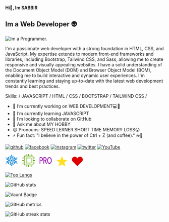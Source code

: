 ####  Hi👋, Im SABBIR
## Im a Web Developer 👽
![Im a Programmer.](https://images.unsplash.com/photo-1629904853893-c2c8981a1dc5?w=600&auto=format&fit=crop&q=60&ixlib=rb-4.0.3&ixid=M3wxMjA3fDB8MHxzZWFyY2h8NHx8UFJPR1JBTU1FUnxlbnwwfHwwfHx8MA%3D%3D)

I'm a passionate web developer with a strong foundation in HTML, CSS, and JavaScript. My expertise extends to modern front-end frameworks and libraries, including Bootstrap, Tailwind CSS, and Sass, allowing me to create responsive and visually appealing websites. I have a solid understanding of the Document Object Model (DOM) and Browser Object Model (BOM), enabling me to build interactive and dynamic user experiences. I'm constantly learning and staying up-to-date with the latest web development trends and best practices.

Skills:  / JAVASCRIPT / HTML / CSS / BOOTSTRAP / TAILWIND CSS / 

- 🔭 I’m currently working on WEB DEVELOPMENT💻🔧 
- 🌱 I’m currently learning JAVASCRIPT  
- 👯 I’m looking to collaborate on GitHub  
- 💬 Ask me about MY HOBBY 
- 😄 Pronouns: SPEED LERNER SHORT TIME MEMORY  LOSS😜 
- ⚡ Fun fact: "I believe in the power of Ctrl + Z (and coffee)." ☕🔄 


[<img src='https://cdn.jsdelivr.net/npm/simple-icons@3.0.1/icons/github.svg' alt='github' height='40'>](https://github.com/sabbir-sabbir)  [<img src='https://cdn.jsdelivr.net/npm/simple-icons@3.0.1/icons/facebook.svg' alt='facebook' height='40'>](https://www.facebook.com/https://www.facebook.com/profile.php?id=61555934925723)  [<img src='https://cdn.jsdelivr.net/npm/simple-icons@3.0.1/icons/instagram.svg' alt='instagram' height='40'>](https://www.instagram.com/https://www.instagram.com/z75sabbir//)  [<img src='https://cdn.jsdelivr.net/npm/simple-icons@3.0.1/icons/twitter.svg' alt='twitter' height='40'>](https://twitter.com/https://x.com/home?lang=en)  [<img src='https://cdn.jsdelivr.net/npm/simple-icons@3.0.1/icons/youtube.svg' alt='YouTube' height='40'>](https://www.youtube.com/channel/https://www.youtube.com/@xyz--12353)  

<a href='https://archiveprogram.github.com/'><img src='https://raw.githubusercontent.com/acervenky/animated-github-badges/master/assets/acbadge.gif' width='40' height='40'></a> <a href='https://docs.github.com/en/developers'><img src='https://raw.githubusercontent.com/acervenky/animated-github-badges/master/assets/devbadge.gif' width='40' height='40'></a> <a href='https://github.com/pricing'><img src='https://raw.githubusercontent.com/acervenky/animated-github-badges/master/assets/pro.gif' width='40' height='40'></a> <a href='https://stars.github.com/'><img src='https://raw.githubusercontent.com/acervenky/animated-github-badges/master/assets/starbadge.gif' width='35' height='35'></a> <a href='https://docs.github.com/en/github/supporting-the-open-source-community-with-github-sponsors'><img src='https://raw.githubusercontent.com/acervenky/animated-github-badges/master/assets/sponsorbadge.gif' width='35' height='35'></a> 

[![Top Langs](https://github-readme-stats.vercel.app/api/top-langs/?username=sabbir-sabbir)](https://github.com/anuraghazra/github-readme-stats)

![GitHub stats](https://github-readme-stats.vercel.app/api?username=sabbir-sabbir&show_icons=true&count_private=true)  

![Vaunt Badge](https://api.vaunt.dev/v1/github/entities/sabbir-sabbir/contributions?format=svg&private=true)  

![GitHub metrics](https://metrics.lecoq.io/sabbir-sabbir)  

![GitHub streak stats](https://streak-stats.demolab.com/?user=sabbir-sabbir)  

